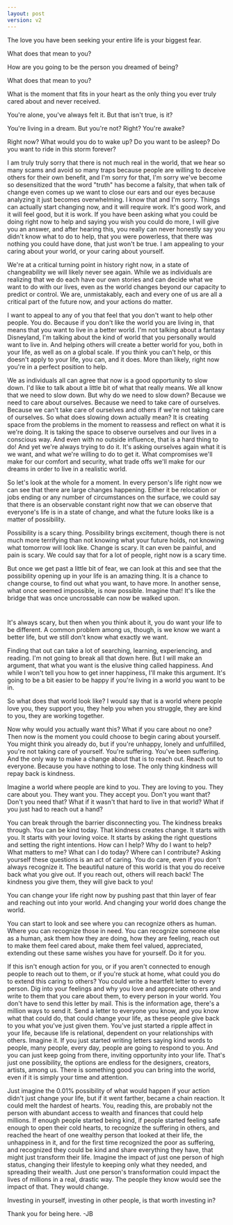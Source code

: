 ```yaml
---
layout: post
version: v2
---
```


The love you have been seeking your entire life is your biggest fear.

What does that mean to you?

How are you going to be the person you dreamed of being?

What does that mean to you?

What is the moment that fits in your heart as the only thing you ever truly cared about and never received.

You're alone, you've always felt it. But that isn't true, is it?

You're living in a dream. But you're not? Right? You're awake?

Right now? What would you do to wake up? Do you want to be asleep? Do you want to ride in this storm forever?

I am truly truly sorry that there is not much real in the world, that we hear so many scams and avoid so many traps because people are willing to deceive others for their own benefit, and I'm sorry for that,
I'm sorry we've become so desensitized that the word "truth" has become a falsity,
that when talk of change even comes up we want to close our ears and our eyes because analyzing it just becomes overwhelming.
I know that and I'm sorry. Things can actually start changing now, and it will require work.
It's good work, and it will feel good, but it is work.
If you have been asking what you could be doing right now to help and saying you wish you could do more,
I will give you an answer, and after hearing this, you really can never honestly say you didn't know what to do to help,
that you were powerless, that there was nothing you could have done, that just won't be true. I am appealing to your caring about your world, or your caring about yourself.

We're at a critical turning point in history right now, in a state of changeability we will likely never see again.
While we as individuals are realizing that we do each have our own stories and can decide what we want to do with our lives, even as the world changes beyond our capacity to predict or control.
We are, unmistakably, each and every one of us are all a critical part of the future now, and your actions do matter.

I want to appeal to any of you that feel that you don't want to help other people. You do.
Because if you don't like the world you are living in, that means that you want to live in a better world.
I'm not talking about a fantasy Disneyland, I'm talking about the kind of world that you personally would want to live in.
And helping others will create a better world for you, both in your life, as well as on a global scale.
If you think you can't help, or this doesn't apply to your life, you can, and it does. More than likely, right now you're in a perfect position to help.

We as individuals all can agree that now is a good opportunity to slow down. I'd like to talk about a little bit of what that really means.
We all know that we need to slow down. But why do we need to slow down? Because we need to care about ourselves. Because we need to take care of ourselves.
Because we can't take care of ourselves and others if we're not taking care of ourselves.
So what does slowing down actually mean? It is creating space from the problems in the moment to reassess and reflect on what it is we're doing.
It is taking the space to observe ourselves and our lives in a conscious way. And even with no outside influence, that is a hard thing to do! And yet we're always trying to do it.
It's asking ourselves again what it is we want, and what we're willing to do to get it. What compromises we'll make for our comfort and security,
what trade offs we'll make for our dreams in order to live in a realistic world.

So let's look at the whole for a moment. In every person's life right now we can see that there are large changes happening.
 Either it be relocation or jobs ending or any number of circumstances on the surface,
 we could say that there is an observable constant right now that we can observe that everyone's life is in a state of change,
 and what the future looks like is a matter of possibility.

Possibility is a scary thing. Possibility brings excitement, though there is not much more terrifying than not knowing what your future holds, not knowing what tomorrow will look like.
Change is scary. It can even be painful, and pain is scary. We could say that for a lot of people, right now is a scary time.

But once we get past a little bit of fear, we can look at this and see that the possibility opening up in your life is an amazing thing.
It is a chance to change course, to find out what you want, to have more.
In another sense, what once seemed impossible, is now possible. Imagine that! It's like the bridge that was once uncrossable can now be walked upon.

#
It's always scary, but then when you think about it, you do want your life to be different. A common problem among us, though, is we know we want a better life, but we
still don't know what exactly we want.

Finding that out can take a lot of searching, learning, experiencing, and reading. I'm not going to break all that down here. But I will make an argument, that what you want is the elusive thing called happiness.
And while I won't tell you how to get inner happiness, I'll make this argument. It's going to be a bit easier to be happy if you're living in a world you want to be in.

So what does that world look like? I would say that is a world where people love you, they support you, they help you when you struggle, they are kind to you, they are working together.

Now why would you actually want this? What if you care about no one?
Then now is the moment you could choose to begin caring about yourself. You might think you already do, but if you're unhappy, lonely and unfulfilled, you're not taking care of yourself.
You're suffering. You've been suffering. And the only way to make a change about that is to reach out. Reach out to everyone. Because you have nothing to lose. The only thing kindness will repay back is kindness.

Imagine a world where people are kind to you. They are loving to you. They care about you. They want you. They accept you. Don't you want that? Don't you need that? What if it wasn't that hard to live in that world?
What if you just had to reach out a hand?

You can break through the barrier disconnecting you. The kindness breaks through. You can be kind today. That kindness creates change. It starts with you. It starts with your loving voice.
It starts by asking the right questions and setting the right intentions.
How can I help? Why do I want to help? What matters to me? What can I do today? Where can I contribute? Asking yourself these questions is an act of caring.
 You do care, even if you don't always recognize it. The beautiful nature of this world is that you do receive back what you give out.
 If you reach out, others will reach back! The kindness you give them, they will give back to you!

You can change your life right now by pushing past that thin layer of fear and reaching out into your world. And changing your world does change the world.

You can start to look and see where you can recognize others as human. Where you can recognize those in need. You can recognize someone else as a human, ask them how they are doing, how they are feeling,
 reach out to make them feel cared about, make them feel valued, appreciated, extending out these same wishes you have for yourself. Do it for you.

If this isn't enough action for you, or if you aren't connected to enough people to reach out to them, or if you're stuck at home, what could you do to extend this caring to others?
You could write a heartfelt letter to every person. Dig into your feelings and why you love and appreciate others and write to them that you care about them, to every person in your world.
You don't have to send this letter by mail. This is the information age, there's a million ways to send it.
Send a letter to everyone you know, and you know what that could do, that could change your life, as these people give back to you what you've just given them. You've just started a ripple affect in your life,
because life is relational, dependent on your relationships with others.
Imagine it. If you just started writing letters saying kind words to people, many people, every day, people are going to respond to you. And you can just keep going from there, inviting opportunity into your life.
That's just one possibility, the options are endless for the designers, creators, artists, among us. There is something good you can bring into the world, even if it is simply your time and attention.

Just imagine the 0.01% possibility of what would happen if your action didn't just change your life, but if it went farther, became a chain reaction.
It could melt the hardest of hearts. You, reading this, are probably not the person with abundant access to wealth and finances that could help millions.
If enough people started being kind, if people started feeling safe enough to open their cold hearts, to recognize the suffering in others, and reached the heart of one wealthy person that looked at their life,
the unhappiness in it, and for the first time recognized the poor as suffering, and recognized they could be kind and share everything they have, that might just transform their life.
Imagine the impact of just one person of high status, changing their lifestyle to keeping only what they needed, and spreading their wealth.
Just one person's transformation could impact the lives of millions in a real, drastic way. The people they know would see the impact of that. They would change.

Investing in yourself, investing in other people, is that worth investing in?

Thank you for being here.
-JB
